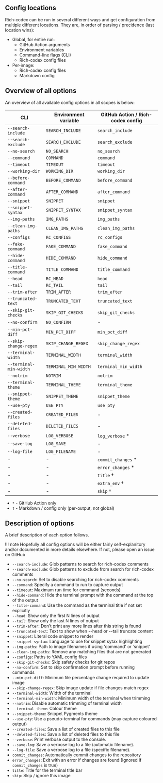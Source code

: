 ## Config locations

Rich-codex can be run in several different ways and get configuration from multiple different locations.
They are, in order of parsing / precidence (last location wins):

<!-- prettier-ignore-start -->

- Global, for entire run:
    - GitHub Action arguments
    - Environment variables
    - Command-line flags (CLI)
    - Rich-codex config files
- Per-image:
    - Rich-codex config files
    - Markdown config

<!-- prettier-ignore-end -->

## Overview of all options

An overview of all available config options in all scopes is below:

| CLI                    | Environment variable | GitHub Action / Rich-codex config |
| ---------------------- | -------------------- | --------------------------------- |
| `--search-include`     | `SEARCH_INCLUDE`     | `search_include`                  |
| `--search-exclude`     | `SEARCH_EXCLUDE`     | `search_exclude`                  |
| `--no-search`          | `NO_SEARCH`          | `no_search`                       |
| `--command`            | `COMMAND`            | `command`                         |
| `--timeout`            | `TIMEOUT`            | `timeout`                         |
| `--working-dir`        | `WORKING_DIR`        | `working_dir`                     |
| `--before-command`     | `BEFORE_COMMAND`     | `before_command`                  |
| `--after-command`      | `AFTER_COMMAND`      | `after_command`                   |
| `--snippet`            | `SNIPPET`            | `snippet`                         |
| `--snippet-syntax`     | `SNIPPET_SYNTAX`     | `snippet_syntax`                  |
| `--img-paths`          | `IMG_PATHS`          | `img_paths`                       |
| `--clean-img-paths`    | `CLEAN_IMG_PATHS`    | `clean_img_paths`                 |
| `--configs`            | `RC_CONFIGS`         | `rc_configs`                      |
| `--fake-command`       | `FAKE_COMMAND`       | `fake_command`                    |
| `--hide-command`       | `HIDE_COMMAND`       | `hide_command`                    |
| `--title-command`      | `TITLE_COMMAND`      | `title_command`                   |
| `--head`               | `RC_HEAD`            | `head`                            |
| `--tail`               | `RC_TAIL`            | `tail`                            |
| `--trim-after`         | `TRIM_AFTER`         | `trim_after`                      |
| `--truncated-text`     | `TRUNCATED_TEXT`     | `truncated_text`                  |
| `--skip-git-checks`    | `SKIP_GIT_CHECKS`    | `skip_git_checks`                 |
| `--no-confirm`         | `NO_CONFIRM`         | -                                 |
| `--min-pct-diff`       | `MIN_PCT_DIFF`       | `min_pct_diff`                    |
| `--skip-change-regex`  | `SKIP_CHANGE_REGEX`  | `skip_change_regex`               |
| `--terminal-width`     | `TERMINAL_WIDTH`     | `terminal_width`                  |
| `--terminal-min-width` | `TERMINAL_MIN_WIDTH` | `terminal_min_width`              |
| `--notrim`             | `NOTRIM`             | `notrim`                          |
| `--terminal-theme`     | `TERMINAL_THEME`     | `terminal_theme`                  |
| `--snippet-theme`      | `SNIPPET_THEME`      | `snippet_theme`                   |
| `--use-pty`            | `USE_PTY`            | `use_pty`                         |
| `--created-files`      | `CREATED_FILES`      | -                                 |
| `--deleted-files`      | `DELETED_FILES`      | -                                 |
| `--verbose`            | `LOG_VERBOSE`        | `log_verbose` \*                  |
| `--save-log`           | `LOG_SAVE`           | -                                 |
| `--log-file`           | `LOG_FILENAME`       | -                                 |
| -                      | -                    | `commit_changes` \*               |
| -                      | -                    | `error_changes` \*                |
| -                      | -                    | `title` †                         |
| -                      | -                    | `extra_env` †                     |
| -                      | -                    | `skip` †                          |

- `*` - GitHub Action only
- `†` - Markdown / config only (per-output, not global)

## Description of options

A brief description of each option follows.

<!-- prettier-ignore-start -->
!!! note
    Hopefully all config options will be either fairly self-explanitory and/or documented in more details elsewhere.
    If not, please open an issue on GitHub
<!-- prettier-ignore-end -->

- `--search-include`: Glob patterns to search for rich-codex comments
- `--search-exclude`: Glob patterns to exclude from search for rich-codex comments
- `--no-search`: Set to disable searching for rich-codex comments
- `--command`: Specify a command to run to capture output
- `--timeout`: Maximum run time for command (seconds)
- `--hide-command`: Hide the terminal prompt with the command at the top of the output
- `--title-command`: Use the command as the terminal title if not set explicitly
- `--head`: Show only the first N lines of output
- `--tail`: Show only the last N lines of output
- `--trim-after`: Don't print any more lines after this string is found
- `--truncated-text`: Text to show when --head or --tail truncate content
- `--snippet`: Literal code snippet to render
- `--snippet-syntax`: Language to use for snippet sytax highlighting
- `--img-paths`: Path to image filenames if using 'command' or 'snippet'
- `--clean-img-paths`: Remove any matching files that are not generated
- `--configs`: Paths to YAML config files
- `--skip-git-checks`: Skip safety checks for git repos
- `--no-confirm`: Set to skip confirmation prompt before running commands
- `--min-pct-diff`: Minimum file percentage change required to update image
- `--skip-change-regex`: Skip image update if file changes match regex
- `--terminal-width`: Width of the terminal
- `--terminal-min-width`: Minimum width of the terminal when trimming
- `--notrim`: Disable automatic trimming of terminal width
- `--terminal-theme`: Colour theme
- `--snippet-theme`: Snippet Pygments theme
- `--use-pty`: Use a pseudo-terminal for commands (may capture coloured output)
- `--created-files`: Save a list of created files to this file
- `--deleted-files`: Save a list of deleted files to this file
- `--verbose`: Print verbose output to the console.
- `--save-log`: Save a verbose log to a file (automatic filename).
- `--log-file`: Save a verbose log to a file (specific filename).
- `commit_changes`: Automatically commit changes to the repository
- `error_changes`: Exit with an error if changes are found (Ignored if `commit_changes` is true)
- `title`: Title for the terminal title bar
- `skip`: Skip / ignore this image
